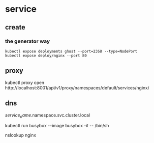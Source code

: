 service
==============================

## create

### the generator way

```
kubectl expose deployments ghost --port=2368 --type=NodePort
kubectl expose deploy/nginx --port 80
```

## proxy

kubectl proxy
open http://localhost:8001/api/v1/proxy/namespaces/default/services/nginx/

## dns

$service_name.$namespace.svc.cluster.local

kubectl run busybox --image busybox -it -- /bin/sh

nslookup nginx
